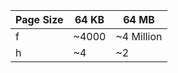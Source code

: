 
| Page Size | 64 KB | 64 MB      |
| --------- | ----- | ---------- |
| f         | ~4000 | ~4 Million |
| h         | ~4    | ~2         |
